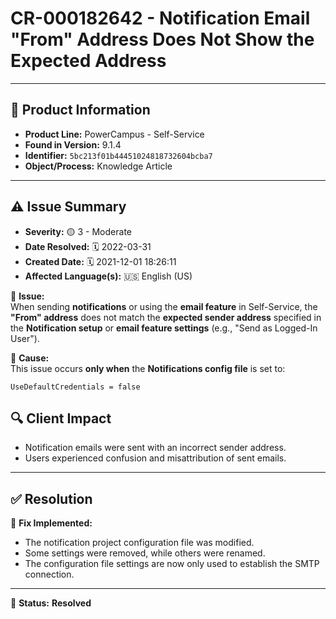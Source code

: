 # CR-000182642 - Notification Email "From" Address Does Not Show the Expected Address

---

## 📌 Product Information
- **Product Line:** PowerCampus - Self-Service  
- **Found in Version:** 9.1.4  
- **Identifier:** `5bc213f01b44451024818732604bcba7`  
- **Object/Process:** Knowledge Article  

---

## ⚠️ Issue Summary
- **Severity:** 🟡 3 - Moderate  
- **Date Resolved:** 🗓️ 2022-03-31  
- **Created Date:** 🗓️ 2021-12-01 18:26:11  
- **Affected Language(s):** 🇺🇸 English (US)  

🔹 **Issue:**  
When sending **notifications** or using the **email feature** in Self-Service, the **"From" address** does not match the **expected sender address** specified in the **Notification setup** or **email feature settings** (e.g., "Send as Logged-In User").  

📌 **Cause:**  
This issue occurs **only when** the **Notifications config file** is set to:  
```plaintext
UseDefaultCredentials = false
```
## 🔍 Client Impact
- Notification emails were sent with an incorrect sender address.
- Users experienced confusion and misattribution of sent emails.

---

## ✅ Resolution
🔧 **Fix Implemented:**  
- The notification project configuration file was modified.
- Some settings were removed, while others were renamed.
- The configuration file settings are now only used to establish the SMTP connection.

---

🚀 **Status:** **Resolved**